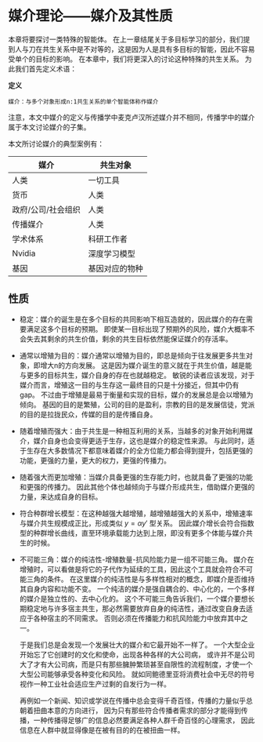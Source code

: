 # 媒介理论——媒介及其性质

本章将要探讨一类特殊的智能体。
在上一章结尾关于多目标学习的部分，我们提到人与刀在共生关系中是不对等的，这是因为人是具有多目标的智能，因此不容易受单个的目标的影响。
在本章中，我们将更深入的讨论这种特殊的共生关系。
为此我们首先定义术语：

**定义**

```text
媒介：与多个对象形成n:1共生关系的单个智能体称作媒介
```

注意，本文中媒介的定义与传播学中麦克卢汉所述媒介并不相同，传播学中的媒介属于本文讨论媒介的子集。

本文所讨论媒介的典型案例有：

| 媒介 | 共生对象 |
| --- | --- |
| 人类 | 一切工具 |
| 货币 | 人类 |
| 政府/公司/社会组织 | 人类 |
| 传播媒介 | 人类 |
| 学术体系 | 科研工作者 |
| Nvidia | 深度学习模型 |
| 基因 | 基因对应的物种 |


## 性质

*   稳定：媒介的诞生是在多个目标的共同影响下相互造就的，因此媒介的存在需要满足这多个目标的预期。
    即使某一目标出现了预期外的风险，媒介大概率不会失去其剩余的共生价值，剩余的共生目标依然能保证媒介的存活率。

*   通常以增殖为目的：媒介通常以增殖为目的，即总是倾向于往发展更多共生对象，即增大n的方向发展。
    这是因为媒介诞生的意义就在于共生价值，越是能与更多的目标共生，媒介自身的存在也就越稳定。
    敏锐的读者应该发现，对于媒介而言，增殖这一目的与生存这一最终目的只是十分接近，但其中仍有gap。
    不过由于增殖是最易于衡量和实现的目标，媒介的发展总是会以增殖为倾向。
    基因的目的是繁殖，公司的目的是盈利，宗教的目的是发展信徒，党派的目的是拉拢民众，传媒的目的是传播自身。

*   随着增殖而强大：由于共生是一种相互利用的关系，当越多的对象开始利用媒介，媒介自身也会变得更适于生存，这也是媒介的稳定性来源。
    与此同时，适于生存在大多数情况下都意味着媒介的全方位能力都会得到提升，包括更强的功能，更强的力量，更大的权力，更强的传播力。

*   随着强大而更加增殖：当媒介具备更强的生存能力时，也就具备了更强的功能和更强的传播力。
    因此其他个体也越倾向于与媒介形成共生，借助媒介更强的力量，来达成自身的目标。

*   符合种群增长模型：在这种越强大越增殖，越增殖越强大的关系中，增殖速率与媒介共生规模成正比，形成类似 $y=\alpha y'$ 型关系。
    因此媒介增长会符合指数型的种群增长曲线，直至环境承载能力达到上限，即没有更多个体能与媒介共生的时候。

*   不可能三角：媒介的纯洁性-增殖数量-抗风险能力是一组不可能三角。
    媒介在增殖时，可以看做是将它的子代作为延续的工具，因此这个工具就会符合不可能三角的条件。
    在这里媒介的纯洁性是与多样性相对的概念，即媒介是否维持其自身内容和功能不变。
    一个纯洁的媒介是强自耦合的、中心化的，一个多样的媒介是独立性的、去中心化的。
    这个不可能三角告诉我们，一个媒介要想长期稳定地与许多宿主共生，那必然需要放弃自身的纯洁性，通过改变自身去适应于各种宿主的不同需求。
    否则必须在传播能力和抗风险能力中放弃其中之一。
    
    于是我们总是会发现一个发展壮大的媒介和它最开始不一样了。
    一个大型企业开始忘了它创建时的文化和使命，出现各种各样的大公司病，
    或许并不是公司大了才有大公司病，而是只有那些臃肿繁琐甚至自限性的流程制度，才使一个大型公司能够承受各种变化和风险。
    就如同鲍德里亚将消费社会中无尽的符号视作一种工业社会适应生产过剩的自发行为一样。
    
    再例如一个新闻、知识或学说在传播中总会变得千奇百怪，传播的力量似乎总朝着扭曲本意的方向进行，
    因为只有那些符合传播者需求的部分才能得到传播，一种传播得足够广的信息必然要满足各种人群千奇百怪的心理需求，
    因此信息在人群中就显得像是在被有目的的在被扭曲一样。
